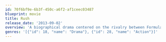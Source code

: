 ```yaml
---
id: 70f6bf9e-6b3f-450c-a6f2-af1ceec03487
blueprint: movie
title: Rush
release_date: '2013-09-02'
overview: 'A biographical drama centered on the rivalry between Formula 1 drivers James Hunt and Niki Lauda during the 1976 Formula One motor-racing season.'
genres: '[{"id": 18, "name": "Drama"}, {"id": 28, "name": "Action"}]'
---
```

